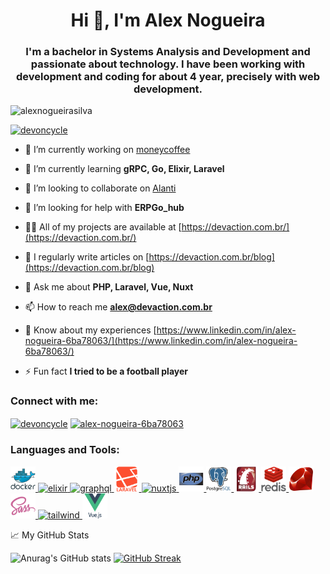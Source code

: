 <h1 align="center">Hi 👋, I'm Alex Nogueira</h1>
<h3 align="center">I'm a bachelor in Systems Analysis and Development and passionate about technology. I have been working with development and coding for about 4 year, precisely with web development.</h3>

<p align="left"> <img src="https://komarev.com/ghpvc/?username=alexnogueirasilva&label=Profile%20views&color=0e75b6&style=flat" alt="alexnogueirasilva" /> </p>

<p align="left"> <a href="https://twitter.com/devoncycle" target="blank"><img src="https://img.shields.io/twitter/follow/devoncycle?logo=twitter&style=for-the-badge" alt="devoncycle" /></a> </p>

- 🔭 I’m currently working on [moneycoffee](https://www.moneycoffee.com.br/)

- 🌱 I’m currently learning **gRPC, Go, Elixir, Laravel**

- 👯 I’m looking to collaborate on [Alanti](https://app.alanti.com.br/)

- 🤝 I’m looking for help with **ERPGo_hub**

- 👨‍💻 All of my projects are available at [https://devaction.com.br/](https://devaction.com.br/)

- 📝 I regularly write articles on [https://devaction.com.br/blog](https://devaction.com.br/blog)

- 💬 Ask me about **PHP, Laravel, Vue, Nuxt**

- 📫 How to reach me **alex@devaction.com.br**

- 📄 Know about my experiences [https://www.linkedin.com/in/alex-nogueira-6ba78063/](https://www.linkedin.com/in/alex-nogueira-6ba78063/)

- ⚡ Fun fact **I tried to be a football player**

<h3 align="left">Connect with me:</h3>
<p align="left">
<a href="https://twitter.com/devoncycle" target="blank"><img align="center" src="https://raw.githubusercontent.com/rahuldkjain/github-profile-readme-generator/master/src/images/icons/Social/twitter.svg" alt="devoncycle" height="30" width="40" /></a>
<a href="https://linkedin.com/in/alex-nogueira-6ba78063" target="blank"><img align="center" src="https://raw.githubusercontent.com/rahuldkjain/github-profile-readme-generator/master/src/images/icons/Social/linked-in-alt.svg" alt="alex-nogueira-6ba78063" height="30" width="40" /></a>
</p>

<h3 align="left">Languages and Tools:</h3>
<p align="left"> <a href="https://www.docker.com/" target="_blank" rel="noreferrer"> <img src="https://raw.githubusercontent.com/devicons/devicon/master/icons/docker/docker-original-wordmark.svg" alt="docker" width="40" height="40"/> </a> <a href="https://elixir-lang.org" target="_blank" rel="noreferrer"> <img src="https://www.vectorlogo.zone/logos/elixir-lang/elixir-lang-icon.svg" alt="elixir" width="40" height="40"/> </a> <a href="https://graphql.org" target="_blank" rel="noreferrer"> <img src="https://www.vectorlogo.zone/logos/graphql/graphql-icon.svg" alt="graphql" width="40" height="40"/> </a> <a href="https://laravel.com/" target="_blank" rel="noreferrer"> <img src="https://raw.githubusercontent.com/devicons/devicon/master/icons/laravel/laravel-plain-wordmark.svg" alt="laravel" width="40" height="40"/> </a> <a href="https://nuxtjs.org/" target="_blank" rel="noreferrer"> <img src="https://www.vectorlogo.zone/logos/nuxtjs/nuxtjs-icon.svg" alt="nuxtjs" width="40" height="40"/> </a> <a href="https://www.php.net" target="_blank" rel="noreferrer"> <img src="https://raw.githubusercontent.com/devicons/devicon/master/icons/php/php-original.svg" alt="php" width="40" height="40"/> </a> <a href="https://www.postgresql.org" target="_blank" rel="noreferrer"> <img src="https://raw.githubusercontent.com/devicons/devicon/master/icons/postgresql/postgresql-original-wordmark.svg" alt="postgresql" width="40" height="40"/> </a> <a href="https://rubyonrails.org" target="_blank" rel="noreferrer"> <img src="https://raw.githubusercontent.com/devicons/devicon/master/icons/rails/rails-original-wordmark.svg" alt="rails" width="40" height="40"/> </a> <a href="https://redis.io" target="_blank" rel="noreferrer"> <img src="https://raw.githubusercontent.com/devicons/devicon/master/icons/redis/redis-original-wordmark.svg" alt="redis" width="40" height="40"/> </a> <a href="https://www.ruby-lang.org/en/" target="_blank" rel="noreferrer"> <img src="https://raw.githubusercontent.com/devicons/devicon/master/icons/ruby/ruby-original.svg" alt="ruby" width="40" height="40"/> </a> <a href="https://sass-lang.com" target="_blank" rel="noreferrer"> <img src="https://raw.githubusercontent.com/devicons/devicon/master/icons/sass/sass-original.svg" alt="sass" width="40" height="40"/> </a> <a href="https://tailwindcss.com/" target="_blank" rel="noreferrer"> <img src="https://www.vectorlogo.zone/logos/tailwindcss/tailwindcss-icon.svg" alt="tailwind" width="40" height="40"/> </a> <a href="https://vuejs.org/" target="_blank" rel="noreferrer"> <img src="https://raw.githubusercontent.com/devicons/devicon/master/icons/vuejs/vuejs-original-wordmark.svg" alt="vuejs" width="40" height="40"/> </a> </p>

📈 My GitHub Stats

![Anurag's GitHub stats](https://github-readme-stats.vercel.app/api?username=alexnogueirasilva&show_icons=true&theme=radical)
[![GitHub Streak](https://github-readme-streak-stats.herokuapp.com?user=alexnogueirasilva&theme=dark&date_format=j%20M%5B%20Y%5D)](https://git.io/streak-stats)
